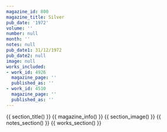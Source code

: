 ```yaml
---
magazine_id: 800
magazine_title: Silver
pub_date: '1972'
volume: ''
number: null
month: ''
notes: null
pub_date1: 31/12/1972
pub_date2: null
image: null
works_included:
- work_id: 4926
  magazine_page: ''
  published_as: ''
- work_id: 4510
  magazine_page: ''
  published_as: ''
---
```


{{ section_title() }}
{{ magazine_info() }}
{{ section_image() }}
{{ notes_section() }}
{{ works_section() }}
